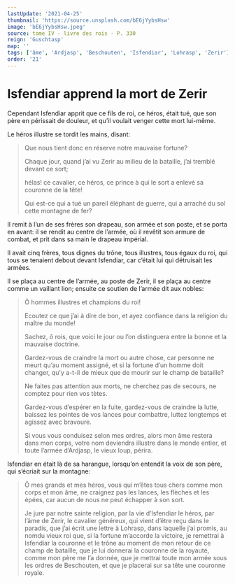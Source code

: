 ```yaml
---
lastUpdate: '2021-04-25'
thumbnail: 'https://source.unsplash.com/bE6jYybsHsw'
image: 'bE6jYybsHsw.jpeg'
source: tome IV - livre des rois - P. 330
reign: 'Guschtasp'
map: ''
tags: ['âme', 'Ardjasp', 'Beschouten', 'Isfendiar', 'Lohrasp', 'Zerir']
order: '21'
---
```


# Isfendiar apprend la mort de Zerir

Cependant Isfendiar apprit que ce fils de roi, ce héros, était tué, que son père en périssait de douleur, et qu’il voulait venger cette mort lui-même.

Le héros illustre se tordit les mains, disant:

> Que nous tient donc en réserve notre mauvaise fortune?
>
> Chaque jour, quand j’ai vu Zerir au milieu de la bataille, j’ai tremblé devant ce sort;
>
> hélas! ce cavalier, ce héros, ce prince à qui le sort a enlevé sa couronne de la tête!
>
> Qui est-ce qui a tué un pareil éléphant de guerre, qui a arraché du sol cette montagne de fer?

Il remit à l’un de ses frères son drapeau, son armée et son poste, et se porta en avant: il se rendit au centre de l’armée, où il revêtit son armure de combat, et prit dans sa main le drapeau impérial.

Il avait cinq frères, tous dignes du trône, tous illustres, tous égaux du roi, qui tous se tenaient debout devant Isfendiar, car c’était lui qui détruisait les armées.

Il se plaça au centre de l’armée, au poste de Zerir, il se plaça au centre comme un vaillant lion; ensuite ce soutien de l’armée dit aux nobles:

> Ô hommes illustres et champions du roi!
>
> Ecoutez ce que j’ai à dire de bon, et ayez confiance dans la religion du maître du monde!
>
> Sachez, ô rois, que voici le jour ou l’on distinguera entre la bonne et la mauvaise doctrine.
>
> Gardez-vous de craindre la mort ou autre chose, car personne ne meurt qu’au moment assigné, et si la fortune d’un homme doit changer, qu’y a-t-il de mieux que de mourir sur le champ de bataille?
>
> Ne faites pas attention aux morts, ne cherchez pas de secours, ne comptez pour rien vos tètes.
>
> Gardez-vous d’espérer en la fuite, gardez-vous de craindre la lutte, baissez les pointes de vos lances pour combattre, luttez longtemps et agissez avec bravoure.
>
> Si vous vous conduisez selon mes ordres, alors mon âme restera dans mon corps, votre nom deviendra illustre dans le monde entier, et toute l’armée d’Ardjasp, le vieux loup, périra.

Isfendiar en était là de sa harangue, lorsqu’on entendit la voix de son père, qui s’écriait sur la montagne:

> Ô mes grands et mes héros, vous qui m’êtes tous chers comme mon corps et mon âme, ne craignez pas les lances, les flèches et les épées, car aucun de nous ne peut échapper à son sort.
>
> Je jure par notre sainte religion, par la vie d’Isfendiar le héros, par l’âme de Zerir, le cavalier généreux, qui vient d’être reçu dans le paradis, que j’ai écrit une lettre à Lohrasp, dans laquelle j’ai promis, au nomdu vieux roi que, si la fortune m’accorde la victoire, je remettrai à Isfendiar la couronne et le trône au moment de mon retour de ce champ de bataille, que je lui donnerai la couronne de la royauté, comme mon père me l’a donnée, que je mettrai toute mon armée sous les ordres de Beschouten, et que je placerai sur sa tête une couronne royale.
